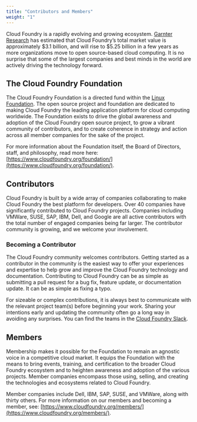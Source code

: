 ```yaml
---
title: "Contributors and Members"
weight: "1"
---
```



Cloud Foundry is a rapidly evolving and growing ecosystem. [Garnter Research](https://www.cloudfoundry.org/blog/cloud-foundry-foundation-kicks-off-2019-with-new-members/) has estimated that Cloud Foundry’s total market value is approximately $3.1 billion, and will rise to $5.25 billion in a few years as more organizations move to open source-based cloud computing. It is no surprise that some of the largest companies and best minds in the world are actively driving the technology forward.

## The Cloud Foundry Foundation

The Cloud Foundry Foundation is a directed fund within the [Linux Foundation](https://linuxfoundation.org/). The open source project and foundation are dedicated to making Cloud Foundry the leading application platform for cloud computing worldwide.  The Foundation exists to drive the global awareness and adoption of the Cloud Foundry open source project, to grow a vibrant community of contributors, and to create coherence in strategy and action across all member companies for the sake of the project. 

For more information about the Foundation itself, the Board of Directors, staff, and philosophy, read more here: [https://www.cloudfoundry.org/foundation/](https://www.cloudfoundry.org/foundation/).

## Contributors

Cloud Foundry is built by a wide array of companies collaborating to make Cloud Foundry the best platform for developers. Over 40 companies have significantly contributed to Cloud Foundry projects. Companies including VMWare, SUSE, SAP, IBM, Dell, and Google are all active contributors with the total number of engaged companies being far larger. The contributor community is growing, and we welcome your involvement.

### Becoming a Contributor

The Cloud Foundry community welcomes contributors. Getting started as a contributor in the community is the easiest way to offer your experiences and expertise to help grow and improve the Cloud Foundry technology and documentation. Contributing to Cloud Foundry can be as simple as submitting a pull request for a bug fix, feature update, or documentation update. It can be as simple as fixing a typo.

For sizeable or complex contributions, it is always best to communicate with the relevant project team(s) before beginning your work. Sharing your intentions early and updating the community often go a long way in avoiding any surprises. You can find the teams in the [Cloud Foundry Slack](https://slack.cloudfoundry.org/).

## Members

Membership makes it possible for the Foundation to remain an agnostic voice in a competitive cloud market. It equips the Foundation with the means to bring events, training, and certification to the broader Cloud Foundry ecosystem and to heighten awareness and adoption of the various projects. Member companies encompass those using, selling, and creating the technologies and ecosystems related to Cloud Foundry.

Member companies include Dell, IBM, SAP, SUSE, and VMWare, along with thirty others. For more information on our members and becoming a member, see: [https://www.cloudfoundry.org/members/](https://www.cloudfoundry.org/members/).
